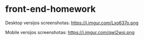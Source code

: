 # front-end-homework

Desktop versijos screenshotas:
https://i.imgur.com/Lxo637o.png

Mobile versijos screenshotas:
https://i.imgur.com/qwl2wsj.png
